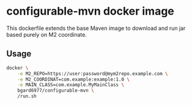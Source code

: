 # configurable-mvn docker image

This dockerfile extends the base Maven image to download and run jar based purely on M2 coordinate.

## Usage

```sh
docker \
    -e M2_REPO=https://user:password@mym2repo.example.com \
    -e M2_COORDINAT=com.example:example:1.0 \
    -e MAIN_CLASS=com.example.MyMainClass \
    bgard6977/configurable-mvn \
    /run.sh
```    
